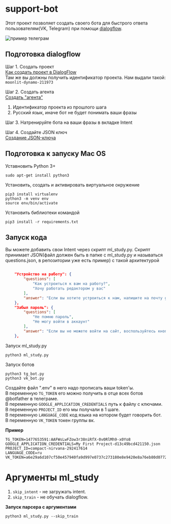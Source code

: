 # support-bot
 
Этот проект позволяет создать своего бота для быстрого ответа пользователям(VK, Telegram) при помощи [dialogflow](https://dialogflow.cloud.google.com/).

![пример телеграм](https://i.imgur.com/5wGUKZl.png)

## Подготовка dialogflow
Шаг 1. Создать проект   
[Как создать проект в DialogFlow](https://cloud.google.com/dialogflow/es/docs/quick/setup)     
Там же вы должны получить идентификатор проекта. Нам выдали такой:   
`moonlit-dynamo-211973`   
    
Шаг 2. Создать агента   
[Создать "агента"](https://cloud.google.com/dialogflow/docs/quick/build-agent)
1. Идентификатор проекта из прошлого шага   
2. Русский язык, иначе бот не будет понимать ваши фразы
     
Шаг 3. Натренируйте бота на ваши фразы в вкладке Intent    
     
Шаг 4. Создайте JSON ключ     
[Создание JSON-ключа](https://cloud.google.com/docs/authentication/getting-started)

## Подготовка к запуску Mac OS

Уставновить Python 3+

```
sudo apt-get install python3
```

Установить, создать и активировать виртуальное окружение

```
pip3 install virtualenv
python3 -m venv env
source env/bin/activate
```

Установить библиотеки командой

```
pip3 install -r requirements.txt
```

## Запуск кода

Вы можете добавить свои Intent через скрипт ml_study.py. Скрипт принимает JSON(файл должен быть в папке с ml_study.py и называться questions.json, в репозитории уже есть пример) с такой архитектурой     
```json

    "Устройство на работу": {
        "questions": [
            "Как устроиться к вам на работу?",
            "Хочу работать редактором у вас"
        ],
        "answer": "Если вы хотите устроиться к нам, напишите на почту game-of-verbs@gmail.com мини-эссе о себе и прикрепите ваше портфолио."
    },
    "Забыл пароль": {
        "questions": [
            "Не помню пароль",
            "Не могу войти в аккаунт"
        ],
        "answer": "Если вы не можете войти на сайт, воспользуйтесь кнопкой «Забыли пароль?» под формой входа. Вам на почту прийдёт письмо с дальнейшими инструкциями. Проверьте папку «Спам», иногда письма попадают в неё."
    },
```
     
Запуск ml_study.py
```
python3 ml_study.py
```
    
Запуск ботов 

```
python3 tg_bot.py
python3 vk_bot.py
```
Создайте файл ".env" в него надо прописать ваши token'ы.   
В переменную `TG_TOKEN` его можно получить в отце всех ботов @botfather в телеграме.    
В переменную `GOOGLE_APPLICATION_CREDENTIALS` путь к файлу с ключами.    
В переменную `PROJECT_ID` его мы получали в 1 шаге.    
В переменную `LANGUAGE_CODE` код языка на котором будет говорить бот.    
В переменную `VK_TOKEN` токен группы вк.    
    
**Пример**  
```
TG_TOKEN=1477653591:AAFWsLwFZow3r38niRfX-0v0RlMh9-x0Yo8
GOOGLE_APPLICATION_CREDENTIALS=My First Project-d13c49bcd421150.json
PROJECT_ID=compact-nirvana-292417614
LANGUAGE_CODE=ru
VK_TOKEN=a6e29a6d107cf50e457940fa9d997e0737c273180e8e9420e8a76eb80d0772b1ac5db2c012abe7a37a734
```


# Аргументы ml_study

1. `skip_intent` - не загружать intent.
2. `skip_train` - не обучать dialogflow.    
    
**Запуск парсера с аргументами**

```
python3 ml_study.py --skip_train
```
